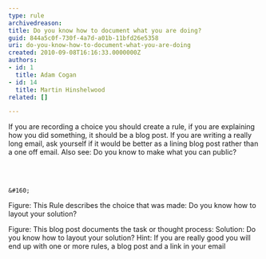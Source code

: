 ```yaml
---
type: rule
archivedreason: 
title: Do you know how to document what you are doing?
guid: 844a5c0f-730f-4a7d-a01b-11bfd26e5358
uri: do-you-know-how-to-document-what-you-are-doing
created: 2010-09-08T16:16:33.0000000Z
authors:
- id: 1
  title: Adam Cogan
- id: 14
  title: Martin Hinshelwood
related: []

---
```




  If you are recording a choice you should create a rule, if you are explaining how you did something, it should be a blog post. 
If you are writing a really long email, ask yourself if it would be better as a lining blog post rather than a one off email. 
Also see&#58; Do you know to make what you can public?

<br><excerpt class='endintro'></excerpt><br>

  
    
    &#160; 

Figure&#58; This Rule describes the choice that was made&#58; Do you know how to layout your solution? 

Figure&#58; This blog post documents the task or thought process&#58;&#160;Solution&#58; Do you know how to layout your solution? Hint&#58; If you are really good you will end up with one or more rules, a blog post and a link in your email



